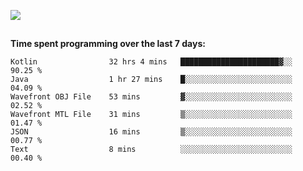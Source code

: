 [![](https://img.shields.io/badge/discord-jonatsp%234844-7289DA?logo=discord)](https://discord.com/users/239510668687048717)

##
**Time spent programming over the last 7 days:**
<!--START_SECTION:waka-->

```text
Kotlin                32 hrs 4 mins   ██████████████████████▓░░   90.25 %
Java                  1 hr 27 mins    █░░░░░░░░░░░░░░░░░░░░░░░░   04.09 %
Wavefront OBJ File    53 mins         ▓░░░░░░░░░░░░░░░░░░░░░░░░   02.52 %
Wavefront MTL File    31 mins         ▒░░░░░░░░░░░░░░░░░░░░░░░░   01.47 %
JSON                  16 mins         ▒░░░░░░░░░░░░░░░░░░░░░░░░   00.77 %
Text                  8 mins          ░░░░░░░░░░░░░░░░░░░░░░░░░   00.40 %
```

<!--END_SECTION:waka-->
##
